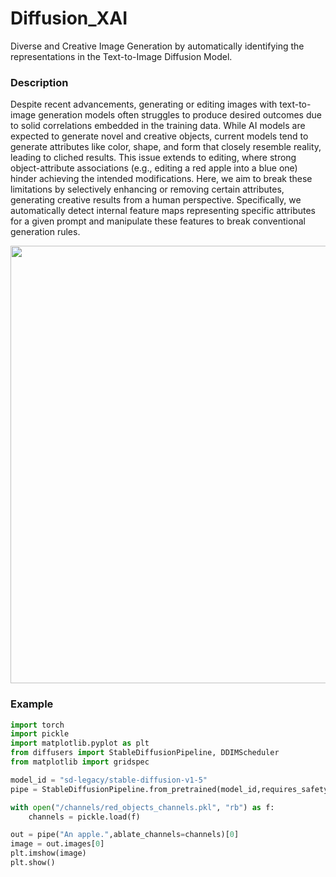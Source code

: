 # Diffusion_XAI  
Diverse and Creative Image Generation by automatically identifying the representations in the Text-to-Image Diffusion Model.


### Description  
Despite recent advancements, generating or editing images with text-to-image generation models often struggles to produce desired outcomes due to solid correlations embedded in the training data. While AI models are expected to generate novel and creative objects, current models tend to generate attributes like color, shape, and form that closely resemble reality, leading to cliched results. This issue extends to editing, where strong object-attribute associations (e.g., editing a red apple into a blue one) hinder achieving the intended modifications. Here, we aim to break these limitations by selectively enhancing or removing certain attributes, generating creative results from a human perspective. Specifically, we automatically detect internal feature maps representing specific attributes for a given prompt and manipulate these features to break conventional generation rules.

<p align="center">
    <img src="assets/apple_ablations.jpg" width="700"> 
</p>

### Example
```python
import torch
import pickle
import matplotlib.pyplot as plt
from diffusers import StableDiffusionPipeline, DDIMScheduler
from matplotlib import gridspec

model_id = "sd-legacy/stable-diffusion-v1-5"
pipe = StableDiffusionPipeline.from_pretrained(model_id,requires_safety_checker=False,safety_checker=None).to('cuda')

with open("/channels/red_objects_channels.pkl", "rb") as f:
    channels = pickle.load(f)

out = pipe("An apple.",ablate_channels=channels)[0]
image = out.images[0]
plt.imshow(image)
plt.show()
```
